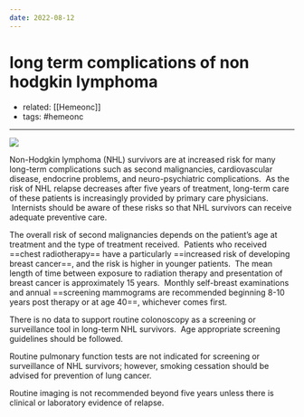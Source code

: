 ```yaml
---
date: 2022-08-12
---
```


# long term complications of non hodgkin lymphoma

- related: [[Hemeonc]]
- tags: #hemeonc
---

![](https://photos.thisispiggy.com/file/wikiFiles/20220812202056.png)

Non-Hodgkin lymphoma (NHL) survivors are at increased risk for many long-term complications such as second malignancies, cardiovascular disease, endocrine problems, and neuro-psychiatric complications.  As the risk of NHL relapse decreases after five years of treatment, long-term care of these patients is increasingly provided by primary care physicians.  Internists should be aware of these risks so that NHL survivors can receive adequate preventive care.

The overall risk of second malignancies depends on the patient’s age at treatment and the type of treatment received.  Patients who received ==chest radiotherapy== have a particularly ==increased risk of developing breast cancer==, and the risk is higher in younger patients.  The mean length of time between exposure to radiation therapy and presentation of breast cancer is approximately 15 years.  Monthly self-breast examinations and annual ==screening mammograms are recommended beginning 8-10 years post therapy or at age 40==, whichever comes first.

There is no data to support routine colonoscopy as a screening or surveillance tool in long-term NHL survivors.  Age appropriate screening guidelines should be followed.

Routine pulmonary function tests are not indicated for screening or surveillance of NHL survivors; however, smoking cessation should be advised for prevention of lung cancer.

Routine imaging is not recommended beyond five years unless there is clinical or laboratory evidence of relapse.
